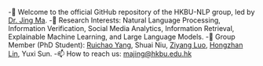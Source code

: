 -👋 Welcome to the official GitHub repository of the HKBU-NLP group, led by [Dr. Jing Ma](https://majingcuhk.github.io/).
-💞️ Research Interests: Natural Language Processing, Information Verification, Social Media Analytics, Information Retrieval, Explainable Machine Learning, and Large Language Models.
-🌱 Group Member (PhD Student): [Ruichao Yang](https://scholar.google.com/citations?user=DI3rqUAAAAAJ&hl=en), Shuai Niu, [Ziyang Luo](https://scholar.google.com/citations?user=VI8NeJEAAAAJ&hl=en), [Hongzhan Lin](https://scholar.google.com/citations?user=hOF1SLoAAAAJ&hl=en), Yuxi Sun.
-📫 How to reach us: majing@hkbu.edu.hk

<!---
HKBUNLP/HKBUNLP is a ✨ special ✨ repository because its `README.md` (this file) appears on your GitHub profile.
You can click the Preview link to take a look at your changes.
--->
